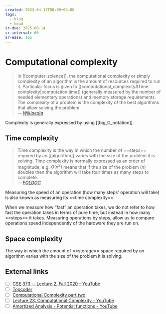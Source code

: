 ```yaml
---
created: 2023-04-17T00:00+03:00
tags:
  - blog
  - head
sr-due: 2025-09-14
sr-interval: 66
sr-ease: 165
---
```


# Computational complexity

> In [[computer_science]], the computational complexity or simply complexity of an algorithm is the amount of resources required to run it. Particular focus is given to [[computational_complexity#Time complexity|computation time]] (generally measured by the number of needed elementary operations) and memory storage requirements. The complexity of a problem is the complexity of the best algorithms that allow solving the problem.\
> — <cite>[Wikipedia](https://en.wikipedia.org/wiki/Computational_complexity)</cite>

Complexity is generally expressed by using [[big_O_notation]].

## Time complexity

> Time complexity is the way in which the number of ==steps== required by an [[algorithm]] varies with the size of the problem it is solving. Time complexity is normally expressed as an order of magnitude, e.g. $O(n^2)$ means that if the size of the problem ($n$) doubles then the algorithm will take four times as many steps to complete.\
> — <cite>[FOLDOC](https://foldoc.org/time%20complexity)</cite>

Measuring the speed of an operation (how many steps' operation will take) is also known as measuring its ==time complexity==.

When we measure how “fast” an operation takes, we do not refer to how fast the operation takes in terms of pure time, but instead in how many ==steps== it takes. Measuring operations by steps, allow us to compare operations speed independently of the hardware they are run on.

## Space complexity

The way in which the amount of ==storage== space required by an algorithm varies with the size of the problem it is solving.

## External links

- [ ] [CSE 373 -- Lecture 2, Fall 2020 - YouTube](https://www.youtube.com/watch?v=z1mkCe3kVUA&t=2054s)
- [ ] [Topcoder](https://www.topcoder.com/thrive/articles/Computational%20Complexity%20part%20one)
- [ ] [Computational Complexity part two](https://www.topcoder.com/thrive/articles/Computational%20Complexity%20part%20two)
- [ ] [Lecture 23: Computational Complexity - YouTube](https://www.youtube.com/watch?v=moPtwq_cVH8&list=PLUl4u3cNGP61Oq3tWYp6V_F-5jb5L2iHb&index=25)
- [ ] [Amortized Analysis - Potential functions - YouTube](https://www.youtube.com/watch?v=B3SpQZaAZP4)
